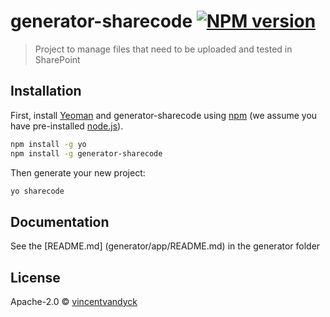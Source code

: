 # generator-sharecode [![NPM version][npm-image]][npm-url]
> Project to manage files that need to be uploaded and tested in SharePoint

## Installation

First, install [Yeoman](http://yeoman.io) and generator-sharecode using [npm](https://www.npmjs.com/) (we assume you have pre-installed [node.js](https://nodejs.org/)).

```bash
npm install -g yo
npm install -g generator-sharecode
```

Then generate your new project:

```bash
yo sharecode
```

## Documentation

See the [README.md] (generator/app/README.md) in the generator folder

## License

Apache-2.0 © [vincentvandyck]()


[npm-image]: https://badge.fury.io/js/generator-sharecode.svg
[npm-url]: https://npmjs.org/package/generator-sharecode
